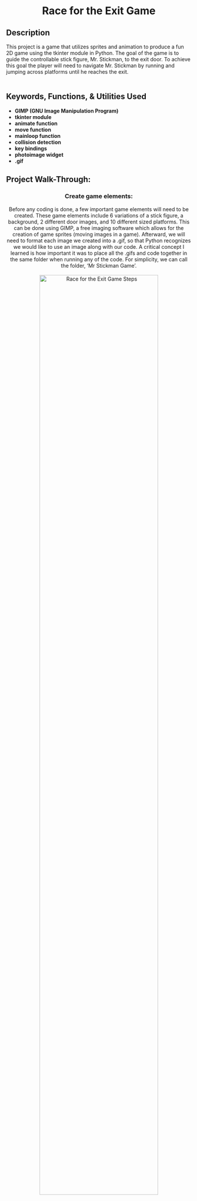 <div align="center" id="toc">
  <ul style="list-style: none">
    <summary>
      <h1> Race for the Exit Game </h1>
    </summary>
  </ul>
</div>

<h2>Description</h2>
This project is a game that utilizes sprites and animation to produce a fun 2D game using the tkinter module in Python. The goal of the game is to guide the controllable stick figure, Mr. Stickman, to the exit door. To achieve this goal the player will need to navigate Mr. Stickman by running and jumping across platforms until he reaches the exit.
<br />
<br />

<h2>Keywords, Functions, & Utilities Used</h2>

- <b>GIMP (GNU Image Manipulation Program)</b> 
- <b>tkinter module</b>
- <b>animate function</b>
- <b>move function</b>
- <b>mainloop function</b>
- <b>collision detection</b>
- <b>key bindings</b>
- <b>photoimage widget</b>
- <b>.gif</b>

<h2>Project Walk-Through:</h2>
<h3 align="center">Create game elements:</h3> 
<p align="center">
Before any coding is done, a few important game elements will need to be created. These game elements include 6 variations of a stick figure, a background, 2 different door images, and 10 different sized platforms. This can be done using GIMP, a free imaging software which allows for the creation of game sprites (moving images in a game). Afterward, we will need to format each image we created into a .gif, so that Python recognizes we would like to use an image along with our code. A critical concept I learned is how important it was to place all the .gifs and code together in the same folder when running any of the code. For simplicity, we can call the folder, ‘Mr Stickman Game’.
<br />
<br />
<img src="https://eastus1-mediap.svc.ms/transform/thumbnail?provider=spo&farmid=194112&inputFormat=gif&cs=fFNQTw&docid=https%3A%2F%2Fmy.microsoftpersonalcontent.com%2F_api%2Fv2.0%2Fdrives%2Fb!6V-MtG_eY0-k9L3oLFYG78uFi7wejWlDtk1uGQBckp1A2A3GGZExRqpoc3ruqnky%2Fitems%2F016IFZ7YNNGXSFRJOCB5BYP2FFEKGU6JDL%3Ftempauth%3Dv1e.eyJzaXRlaWQiOiJiNDhjNWZlOS1kZTZmLTRmNjMtYTRmNC1iZGU4MmM1NjA2ZWYiLCJhdWQiOiIwMDAwMDAwMy0wMDAwLTBmZjEtY2UwMC0wMDAwMDAwMDAwMDAvbXkubWljcm9zb2Z0cGVyc29uYWxjb250ZW50LmNvbUA5MTg4MDQwZC02YzY3LTRjNWItYjExMi0zNmEzMDRiNjZkYWQiLCJleHAiOiIxNzI2MDY2ODAwIn0.eiC401kMqMBbeyIt20Y-4_2vKl6g6NyO0KFi_Lyr4f1TdjSS05XUC1DufUZa4oTOHzoDO3AqJIXed_MBcHRUuHB-TXsBMXnQbT6196mOd2vEx4XkzVums6oA_unP4B3U2ga_SVD6VZQtS0or7aK3zmxmnxjnqO99uc9rsJ8bboLWP8nPk_3G9RK_ae10KPq7wkeSM2sqTIlxBUVLx25IFgS4bCegRFO4_O5D0QTyILVzPRMdbiHhUUPLXBGBHVgJZKASwqJYS2_0RBOdG9E0aZK3-jaqVYv1hCueNYTjMDuONH1xL4YbxHwYflRIc5Qv2tgZjiVe7XzoaqNIMYMu4XERKxG4i2pp0bBozNcace7nkgL4btVcHl2-lo4wAwUAyO2j65wd3YEjwhaMHRmbLHovr-RrAh9dDC_xTrYBXAgqlyA1SdSCgxO01dg5SKY8yE_Y_DC_576wukI69qabH_el6PbhpCmF3NIc8PM_kYoE8Qacd60n16jaBH7H7VQs.aLHdStiO0zbYppyzNXwwhRFsuLsIO4Fo2E7QBmDgbNU%26version%3DPublished&width=1024&height=999999&cb=63861625155" height="80%" width="80%" alt="Race for the Exit Game Steps"/>
</p>
<br />
<br />
<h3 align="center">Create the game canvas:</h3>
<p align="center">
Here is where we begin to start creating the game. Firstly, start by importing the tkinter module. Then we will be making a class called ‘Game’ and attaching important objects to this class, such as an initialization function and a canvas for the game. Doing this causes the background that was created in the beginning to be implemented using a mainloop function within the newly created class. In addition, we reference the background image that was created earlier using a ‘PhotoImage’ widget. Lastly, we can give the game a title.
<br />
<br />
<img src="https://eastus1-mediap.svc.ms/transform/thumbnail?provider=spo&farmid=194112&inputFormat=png&cs=MDAwMDAwMDAtMDAwMC0wMDAwLTAwMDAtMDAwMDQ4MTcxMGE0fFNQTw&docid=https%3A%2F%2Fmy.microsoftpersonalcontent.com%2F_api%2Fv2.0%2Fdrives%2Fb!6V-MtG_eY0-k9L3oLFYG78uFi7wejWlDtk1uGQBckp1A2A3GGZExRqpoc3ruqnky%2Fitems%2F016IFZ7YNAENRVQTTSHVFK6DGE5BEZT6VL%3Ftempauth%3Dv1e.eyJzaXRlaWQiOiJiNDhjNWZlOS1kZTZmLTRmNjMtYTRmNC1iZGU4MmM1NjA2ZWYiLCJhcHBpZCI6IjAwMDAwMDAwLTAwMDAtMDAwMC0wMDAwLTAwMDA0ODE3MTBhNCIsImF1ZCI6IjAwMDAwMDAzLTAwMDAtMGZmMS1jZTAwLTAwMDAwMDAwMDAwMC9teS5taWNyb3NvZnRwZXJzb25hbGNvbnRlbnQuY29tQDkxODgwNDBkLTZjNjctNGM1Yi1iMTEyLTM2YTMwNGI2NmRhZCIsImV4cCI6IjE3MjYwNTYwMDAifQ.yZrnjXcYL2KwyscAQIe7OVe3o5Kh0MEYvPIkjSBtDl5rnPY6_rbVe0HDcT3xREjlDUm18xJ1EU7r-3UR-1lLLMDABDR0Qiwa7khSx7YTTHVwgpDCqOeyNvTrMWrtWbhPPfVvkgkBYfalpjVGkK2MGLe4-bhMm8iZEq2iTdCeHAhAH68Ecm4QJyKllSAmHuOvcqN0mloH6oWHX45bC8qIu6tDGq89RoWDujgCiQtuPRRNji0NXFDllBUMPFVWpCot5axPpRos6bSi1Zcs7Qj6q-oDfX-GchYP7YUAAW26xGT68ddPrdNXqYELkY1UwJkBvZb0Y4JkwmABv0Y0Tbnx1p9wSCkZ1aw7_gb12Fn-NA6123tYTnaCaC_i80uYy3Cz.CccoyXa_lloNyPlZsJsvjLsqRgi5RlLKUAv_vU-RL5o%26version%3DPublished&cb=63861625196&encodeFailures=1&width=498&height=495" height="100%" width="100%" alt="Race for the Exit Game Steps"/>
</p>
<br />
<br />
<h3 align="center">Create coordinates and collision detection:</h3>
<p align="center">
For this step, we create coordinates for the positions of the earlier created sprites.  The necessary components to use are two sets of coordinates, x and y. Next, we utilize a crucial part of any game: collision detection. This is so the game will be able to tell if any of the sprites have collided with one another. Collision detection also allows Mr. Stickman to be able to run around and jump onto platforms which we will delve into more detail in the next step.
<br />
<br />
<img src="https://eastus1-mediap.svc.ms/transform/thumbnail?provider=spo&farmid=194112&inputFormat=png&cs=MDAwMDAwMDAtMDAwMC0wMDAwLTAwMDAtMDAwMDQ4MTcxMGE0fFNQTw&docid=https%3A%2F%2Fmy.microsoftpersonalcontent.com%2F_api%2Fv2.0%2Fdrives%2Fb!6V-MtG_eY0-k9L3oLFYG78uFi7wejWlDtk1uGQBckp1A2A3GGZExRqpoc3ruqnky%2Fitems%2F016IFZ7YKHDN2G3IV7PVEICASVXDUPNBAC%3Ftempauth%3Dv1e.eyJzaXRlaWQiOiJiNDhjNWZlOS1kZTZmLTRmNjMtYTRmNC1iZGU4MmM1NjA2ZWYiLCJhcHBpZCI6IjAwMDAwMDAwLTAwMDAtMDAwMC0wMDAwLTAwMDA0ODE3MTBhNCIsImF1ZCI6IjAwMDAwMDAzLTAwMDAtMGZmMS1jZTAwLTAwMDAwMDAwMDAwMC9teS5taWNyb3NvZnRwZXJzb25hbGNvbnRlbnQuY29tQDkxODgwNDBkLTZjNjctNGM1Yi1iMTEyLTM2YTMwNGI2NmRhZCIsImV4cCI6IjE3MjYwNTYwMDAifQ.a0a1g87nl3wlQiFbFLVQZkACa45p92hxYrowWnWxY6uOZPBQdUGSzz2x3m4343ZdIzn9eWnn8nSefR8Y_6kTtOM578GzPxB3-SBXIg_bfWP-LAEj6_gLTPcrHtqVxl6TlIxVtD7hbLDLsvqn0zQZ9E9F_TRLRKyf6ZKy46GlU84NvQ213qWLyDqYqSPe16zhnyU3x3TUOlSXbq-5W7NGjDB45O4QfsB-RIqON6Y7QomThrRORNhBGKJ3IO8fqzMV-PjIfowYZvwQLuPdPTPzqKwRCiSYOECLt29O1oW5q3uyJxn44_3zwuUrcah1_FuLll3XbeC89-_GvjSvfaHYi1US-hrLSoUIZNfHmpvV7WNp8IVMkAcHziwnxUihvPMZ.dTPtnpU1FyUQfDBBsh8wMwE9QDiNpjWzCFybEjQsgyY%26version%3DPublished&cb=63861625211&encodeFailures=1&width=1600&height=814" height="80%" width="80%" alt="Race for the Exit Game Steps"/>
</p>
<br />
<br />
<h3 align="center">Add platforms:</h3>
<p align="center">
Now we add platforms. Using the steps prior, we are able to add coordinates and collision detection to the platforms while placing them each in different locations. By using another initialization function as well as a ‘PhotoImage’ widget, we are able to tell python to reference the platform images that are placed in the ‘Mr Stickman Game’ folder. This will enable our images to load into the game. Furthermore, through the addition of a new class, we can add moving platforms to raise the difficulty of the game. This addition also grants us the ability to define which platforms move back and forth horizontally and which platforms remain stationary.
<br />
<br />
<img src="https://eastus1-mediap.svc.ms/transform/thumbnail?provider=spo&farmid=194112&inputFormat=png&cs=MDAwMDAwMDAtMDAwMC0wMDAwLTAwMDAtMDAwMDQ4MTcxMGE0fFNQTw&docid=https%3A%2F%2Fmy.microsoftpersonalcontent.com%2F_api%2Fv2.0%2Fdrives%2Fb!6V-MtG_eY0-k9L3oLFYG78uFi7wejWlDtk1uGQBckp1A2A3GGZExRqpoc3ruqnky%2Fitems%2F016IFZ7YOITE5TJTAOPBGIH2E4OMXVD74Q%3Ftempauth%3Dv1e.eyJzaXRlaWQiOiJiNDhjNWZlOS1kZTZmLTRmNjMtYTRmNC1iZGU4MmM1NjA2ZWYiLCJhcHBpZCI6IjAwMDAwMDAwLTAwMDAtMDAwMC0wMDAwLTAwMDA0ODE3MTBhNCIsImF1ZCI6IjAwMDAwMDAzLTAwMDAtMGZmMS1jZTAwLTAwMDAwMDAwMDAwMC9teS5taWNyb3NvZnRwZXJzb25hbGNvbnRlbnQuY29tQDkxODgwNDBkLTZjNjctNGM1Yi1iMTEyLTM2YTMwNGI2NmRhZCIsImV4cCI6IjE3MjYwNTYwMDAifQ.mXBmhTFRIZeDqOI3MoYol7O9Z0zEdy0jnLNOM9cxna0hXC28jC34ZpnAwGvF07Ax4vUgB66sCsFj5Fspz5UDZrVHXIFjCiw_AQG_7DanIuwgFUADsEbzQzJ00ZX7xe2IrNJuXc48qbfOjXmIC4sw12ZHog1dapyMeywbYlFgSDOzZUW1YBbXqdfCncFEIp38XaiWyrq39ofLmt8AJQv8L7YzSDsQs0NN1-31W-0-dTVsnJEHl2bJD2y2LrsRv2VKm_Dw0Vp7QAg5MNTfHSiKX_0SOwgadHiERVZ9Z64o1En2VPUOtYEjEqzRqnam-i48j9HiUBh6NrV4CVA8UveyLA5hCuZY1IP8QWgj5CAfrKrbEwdY8xCrQBQ6vyCjQN9I.MkwS570h0uTy4jDAmIIouB3j-8sg3djIJ4-_bC_eqS0%26version%3DPublished&cb=63861625230&encodeFailures=1&width=502&height=532" height="100%" width="100%" alt="Race for the Exit Game Steps"/>
</p>
<br />
<br />
<h3 align="center">Loading & binding Mr. Stickman:</h3>
<p align="center">
In this step, we load Mr. Stickman’s image into our game using the initialization function and a PhotoImage widget. We also use the bind function to create keyboard events that will allow our character to run to the right, left, or jump after a certain key is pressed.
<br />
<br />
<img src="https://eastus1-mediap.svc.ms/transform/thumbnail?provider=spo&farmid=194112&inputFormat=png&cs=MDAwMDAwMDAtMDAwMC0wMDAwLTAwMDAtMDAwMDQ4MTcxMGE0fFNQTw&docid=https%3A%2F%2Fmy.microsoftpersonalcontent.com%2F_api%2Fv2.0%2Fdrives%2Fb!6V-MtG_eY0-k9L3oLFYG78uFi7wejWlDtk1uGQBckp1A2A3GGZExRqpoc3ruqnky%2Fitems%2F016IFZ7YJCJFUKEK5MTJCJ6O4KVRLL54UN%3Ftempauth%3Dv1e.eyJzaXRlaWQiOiJiNDhjNWZlOS1kZTZmLTRmNjMtYTRmNC1iZGU4MmM1NjA2ZWYiLCJhcHBpZCI6IjAwMDAwMDAwLTAwMDAtMDAwMC0wMDAwLTAwMDA0ODE3MTBhNCIsImF1ZCI6IjAwMDAwMDAzLTAwMDAtMGZmMS1jZTAwLTAwMDAwMDAwMDAwMC9teS5taWNyb3NvZnRwZXJzb25hbGNvbnRlbnQuY29tQDkxODgwNDBkLTZjNjctNGM1Yi1iMTEyLTM2YTMwNGI2NmRhZCIsImV4cCI6IjE3MjYwNTYwMDAifQ._a8HuWXFE1tMa69bMsBkFF_umccwVLeIgKLOfgHIzVaRfWFEg65hBsoThGqX06K5PJYgrjc2bNcFnku74Kz1o4p5t3vTou0ofmfwHYEMS_GsDym03GXbo7sb9dmXz42dJ4zF4twbDmm-HDTW2gRPbfebuiRGfotMmb89ELvzwZh7UwsYoog8__6DNEe3nm9f6JoYsPZoFGC9wQ8Lode_dsCqrnpm_wBQAV1j5CM9gtzB3eNcAXGR65vLR8r2NQWH3Zsh06ibRClqksotBOPNa2vO2YLEJt0c83XP3zV2m3yHVO62AH1W2ZzEs3EOYYfO2jykjx_c18QRCXogjkiSO1fH729kN-qgOHFqK0FnbKt4cUzUWgn6hu4yIPcXwwBi.n3GxaY2lQMykHY55hFZuRw7XcNeJl_sCceVIua9GA24%26version%3DPublished&cb=63861625247&encodeFailures=1&width=1131&height=824" height="80%" width="80%" alt="Race for the Exit Game Steps"/>
</p>
<br />
<br />
<h3 align="center">Animate Mr. Stickman:</h3>
<p align="center">
Now comes the action. Using a few if statements along with the animate function, we link Mr. Stickman’s movement to the previously created key bindings. This creates the illusion of fluid animation for each frame every time the stick figure moves inside the game. Just like the above steps, we make sure to define coordinates for our stick figure which allows it to be able to move around the screen, and it also adds more collision detection among all the sprites in our game. As a bonus, testing our code during this step helps ensure all sprites are working properly according to our code.
<br />
<br />
<img src="https://eastus1-mediap.svc.ms/transform/thumbnail?provider=spo&farmid=194112&inputFormat=gif&cs=fFNQTw&docid=https%3A%2F%2Fmy.microsoftpersonalcontent.com%2F_api%2Fv2.0%2Fdrives%2Fb!6V-MtG_eY0-k9L3oLFYG78uFi7wejWlDtk1uGQBckp1A2A3GGZExRqpoc3ruqnky%2Fitems%2F016IFZ7YONAOLEVQADZJEJTZKNH2W7D3W4%3Ftempauth%3Dv1e.eyJzaXRlaWQiOiJiNDhjNWZlOS1kZTZmLTRmNjMtYTRmNC1iZGU4MmM1NjA2ZWYiLCJhdWQiOiIwMDAwMDAwMy0wMDAwLTBmZjEtY2UwMC0wMDAwMDAwMDAwMDAvbXkubWljcm9zb2Z0cGVyc29uYWxjb250ZW50LmNvbUA5MTg4MDQwZC02YzY3LTRjNWItYjExMi0zNmEzMDRiNjZkYWQiLCJleHAiOiIxNzI2MDY2ODAwIn0.i-fzW7L_Q5IiCzdQRsZMb6m6TrjECHFXgfHnigqzNRitFCz72wKfZgnE1TW9bSpxQN2Gl0clXsg0vwNQj6ZUKAfWa7NkMSDMWG8oed5caj0fZk9m_gV-aAZcuTqzgx7sCU_FB9omwujWW3SJfaRNKKxUnfWrqrgloMyUphmUz8qLH_IdTHChoCUEGtksiqoT57XatLjRhOYi1wR_TEzDe0VeN1jAkCzf9HOBoBmeaciDkdnD0tL-qWOTDRMhF62Mz7wVEf-Z1Ilg5yCx0UZOUoRt26E0qf6o245d4EOfJmOpUVUVMig-CLwoiTgz2F_lBkyXVoh1UMCd2IBwrho6Odel9jKm0j6L2e8yqwtpXMG7tqWuzn6egEy92A1T92eh1jbIajPD-Ab5aioftSdSDy5Z1Lo-DFpRbaB68F7ARR1GmsFJqJF8sSsXCZWUB7slrHIbvxBfd9GyguirzIdUkfLZvPVMdEmgSRSwERUzeIpAf01z01ENfiFC1sCMorJi.Sor_rtO-JjZYdViLNJdsETu256bGf3S2i-2qhMK0J5g%26version%3DPublished&width=1024&height=999999&cb=63861625257" height="100%" width="100%" alt="Race for the Exit Game Steps"/>
</p>
<br />
<br />
<h3 align="center">Add the exit doors and win the game:</h3>
<p align="center">
The game needs a win condition. Also, we need to add the door sprites created earlier by creating code that references the door images and also code that detects when our stick figure has arrived at the door. A bit of extra code helps animate the door to open and close as soon as Mr. Stickman arrives. To finish everything we add an endgame function along with a door object so that our door sprites load properly and so the game knows we have reached the exit. Finally, the project has reached completion, and we have just achieved coding a fully animated game! 
<br />
<br />
<img src="https://eastus1-mediap.svc.ms/transform/thumbnail?provider=spo&farmid=194112&inputFormat=gif&cs=fFNQTw&docid=https%3A%2F%2Fmy.microsoftpersonalcontent.com%2F_api%2Fv2.0%2Fdrives%2Fb!6V-MtG_eY0-k9L3oLFYG78uFi7wejWlDtk1uGQBckp1A2A3GGZExRqpoc3ruqnky%2Fitems%2F016IFZ7YODEE4BOHWVYRB2HTK3P3SMZ4A5%3Ftempauth%3Dv1e.eyJzaXRlaWQiOiJiNDhjNWZlOS1kZTZmLTRmNjMtYTRmNC1iZGU4MmM1NjA2ZWYiLCJhdWQiOiIwMDAwMDAwMy0wMDAwLTBmZjEtY2UwMC0wMDAwMDAwMDAwMDAvbXkubWljcm9zb2Z0cGVyc29uYWxjb250ZW50LmNvbUA5MTg4MDQwZC02YzY3LTRjNWItYjExMi0zNmEzMDRiNjZkYWQiLCJleHAiOiIxNzI2MDY2ODAwIn0.OIMVRYSa0gE3idUlMEwxkiCZATU9tO8v6tNpSTBjneBzECZMlnxFx0mA_bi8hVTLVN3-utzryTeSBZg51TRBKQATrcTX4R9BKYbSLtUCvSgvAeMxrqBuILuR5CDFQsNxGKo3Och1CwPYT6KhDTBizn6-njbTvTsNl2kKJpZf8nFV10jSPLy-cqtAmg9c-5x1kmC2NwuLYeMUDlJVbBTdtypmPvopQuYPPp7CAS2QDFYXjOWgzNnGYPtErLPelI5j0HCbWD8sPtGVfBwO1zWhYM68NxKEkvNgeFrGjC6uk9JHLvFc4cq1PrA_cAEVS6jk_-noypfL3i4hsnbog_askjn6Umwo9QKvIK97vEyUY-oxxNY86UtNHHN6zxo6jMaKsyrMwMjeUzackUsQ2XroLbpuXMWni_bGhYb-hwFWJM8N76TR0oIe7U80vo6Yrv9by7rBa_jzHHHPOt4ByKh_Bjs7GpyFm6QV722_rBvy9OzWIE9UYTifR3PoEgx1alWP.tjIlLHD8taTuHa6Pq8D6P4zTDbx2PGQqV4mK33GVEOs%26version%3DPublished&width=1024&height=999999&cb=63861625274" height="100%" width="100%" alt="Race for the Exit Game Steps"/>
</p>

<!--
 ```diff
- text in red
+ text in green
! text in orange
# text in gray
@@ text in purple (and bold)@@
```
--!>
